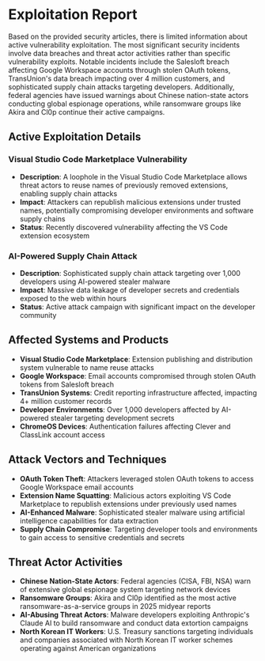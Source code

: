 # Exploitation Report

Based on the provided security articles, there is limited information about active vulnerability exploitation. The most significant security incidents involve data breaches and threat actor activities rather than specific vulnerability exploits. Notable incidents include the Salesloft breach affecting Google Workspace accounts through stolen OAuth tokens, TransUnion's data breach impacting over 4 million customers, and sophisticated supply chain attacks targeting developers. Additionally, federal agencies have issued warnings about Chinese nation-state actors conducting global espionage operations, while ransomware groups like Akira and Cl0p continue their active campaigns.

## Active Exploitation Details

### Visual Studio Code Marketplace Vulnerability
- **Description**: A loophole in the Visual Studio Code Marketplace allows threat actors to reuse names of previously removed extensions, enabling supply chain attacks
- **Impact**: Attackers can republish malicious extensions under trusted names, potentially compromising developer environments and software supply chains
- **Status**: Recently discovered vulnerability affecting the VS Code extension ecosystem

### AI-Powered Supply Chain Attack
- **Description**: Sophisticated supply chain attack targeting over 1,000 developers using AI-powered stealer malware
- **Impact**: Massive data leakage of developer secrets and credentials exposed to the web within hours
- **Status**: Active attack campaign with significant impact on the developer community

## Affected Systems and Products

- **Visual Studio Code Marketplace**: Extension publishing and distribution system vulnerable to name reuse attacks
- **Google Workspace**: Email accounts compromised through stolen OAuth tokens from Salesloft breach
- **TransUnion Systems**: Credit reporting infrastructure affected, impacting 4+ million customer records
- **Developer Environments**: Over 1,000 developers affected by AI-powered stealer targeting development secrets
- **ChromeOS Devices**: Authentication failures affecting Clever and ClassLink account access

## Attack Vectors and Techniques

- **OAuth Token Theft**: Attackers leveraged stolen OAuth tokens to access Google Workspace email accounts
- **Extension Name Squatting**: Malicious actors exploiting VS Code Marketplace to republish extensions under previously used names
- **AI-Enhanced Malware**: Sophisticated stealer malware using artificial intelligence capabilities for data extraction
- **Supply Chain Compromise**: Targeting developer tools and environments to gain access to sensitive credentials and secrets

## Threat Actor Activities

- **Chinese Nation-State Actors**: Federal agencies (CISA, FBI, NSA) warn of extensive global espionage system targeting network devices
- **Ransomware Groups**: Akira and Cl0p identified as the most active ransomware-as-a-service groups in 2025 midyear reports
- **AI-Abusing Threat Actors**: Malware developers exploiting Anthropic's Claude AI to build ransomware and conduct data extortion campaigns
- **North Korean IT Workers**: U.S. Treasury sanctions targeting individuals and companies associated with North Korean IT worker schemes operating against American organizations